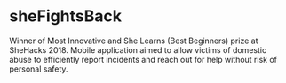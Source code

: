 # sheFightsBack
Winner of Most Innovative and She Learns (Best Beginners) prize at SheHacks 2018. Mobile application aimed to allow victims of             domestic abuse to efficiently report incidents and reach out for help without risk of personal safety.

